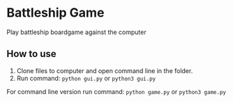 # Battleship Game

Play battleship boardgame against the computer

## How to use

1. Clone files to computer and open command line in the folder.
2. Run command:
```python gui.py```
or
```python3 gui.py```

For command line version run command:
```python game.py```
or
```python3 game.py```